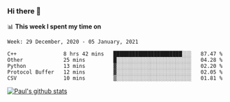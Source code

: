 ### Hi there 👋

📊 **This week I spent my time on**
<!--START_SECTION:waka-->
```text
Week: 29 December, 2020 - 05 January, 2021

C++               8 hrs 42 mins   ██████████████████████░░░   87.47 % 
Other             25 mins         █░░░░░░░░░░░░░░░░░░░░░░░░   04.28 % 
Python            13 mins         ▓░░░░░░░░░░░░░░░░░░░░░░░░   02.20 % 
Protocol Buffer   12 mins         ▓░░░░░░░░░░░░░░░░░░░░░░░░   02.05 % 
CSV               10 mins         ▒░░░░░░░░░░░░░░░░░░░░░░░░   01.81 % 
```
<!--END_SECTION:waka-->


[![Paul's github stats](https://github-readme-stats.vercel.app/api?username=mickeyouyou&theme=dracula&show_icons=true)](https://github.com/anuraghazra/github-readme-stats)
